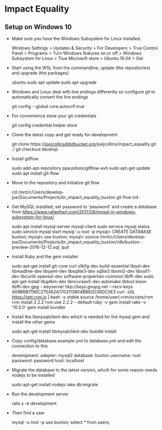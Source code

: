# Impact Equality

## Setup on Windows 10

* Make sure you have the Windows Subsystem for Linux installed.

    Windows Settings > Updates & Security > For Developers > True
    Control Panel > Programs > Turn Windows features on or off > Windows Subsystem for Linux > True
    Microsoft store > Ubuntu 16.04 > Get

* Start using the WSL from the commandline, update (the repositories) and upgrade (the packages)

    ubuntu
    sudo apt update
    sudo apt upgrade

* Windows and Linux deal with line endings differently so configure git to automatically convert the line endings

    git config --global core.autocrlf true

* For convenience store your git credentials

    git config credential.helper store
   
* Clone the latest copy and get ready for development

    git clone https://joejcollins@bitbucket.org/joejcollins/impact_equality.git ./
    git checkout develop

* Install gitflow.

    sudo add-apt-repository ppa:pdoes/gitflow-avh
    sudo apt-get update
    sudo apt install git-flow

* Move to the repository and initialize git flow

    cd /mnt/c/Users/develop-joe/Documents/Projects/br_impact_equality_buxton
    git flow init

* Get MySQL installed, set password to 'password' and create a database from <https://www.rafaelhart.com/2017/08/mysql-in-windows-subsystem-for-linux/>

    sudo apt install mysql-server mysql-client 
    sudo service mysql status
    sudo service mysql start
    mysql -u root -p
    mysql> CREATE DATABASE buxton;
    mysql> use buxton;
    mysql> source /mnt/c/Users/develop-joe/Documents/Projects/br_impact_equality_buxton//db/buxton-preview-2016-12-12.sql;
    quit

* Install Ruby and the gem installer 

    sudo apt-get install git-core curl zlib1g-dev build-essential libssl-dev libreadline-dev libyaml-dev libsqlite3-dev sqlite3 libxml2-dev libxslt1-dev libcurl4-openssl-dev software-properties-common libffi-dev
    sudo apt-get install libgdbm-dev libncurses5-dev automake libtool bison libffi-dev
    gpg --keyserver hkp://keys.gnupg.net --recv-keys 409B6B1796C275462A1703113804BB82D39DC0E3
    curl -sSL https://get.rvm.io | bash -s stable
    source /home/user/.rvm/scripts/rvm
    rvm install 2.2.2
    rvm use 2.2.2 --default
    ruby -v
    gem install rake -v '10.5.0'
    gem install bundler

* Install the libmysqlclient-dev which is needed for the mysql gem and install the other gems

    sudo apt-get install libmysqlclient-dev
    bundle install

* Copy config/database.example.yml to database.yml and edit the connection to this

    development:
      adapter: mysql2
      database: buxton
      username: root
      password: password
      host: localhost

* Migrate the database to the latest version, whcih for some reason needs nodejs to be installed

    sudo apt-get install nodejs
    rake db:migrate

* Run the development server

    rails s -e development

* Then find a user

    mysql -u root -p 
    use buxton;
    select * from users;
